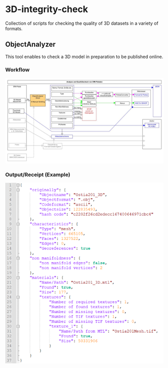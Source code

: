 # 3D-integrity-check
Collection of scripts for checking the quality of 3D datasets in a variety of formats.

## ObjectAnalyzer
This tool enables to check a 3D model in preparation to be published online.

### Workflow
![Outline](https://github.com/dainst/3D-integrity-check/blob/master/Analyzer.jpg)

### Output/Receipt (Example)
![Example](https://github.com/dainst/3D-integrity-check/blob/master/OutputJSON.png)

